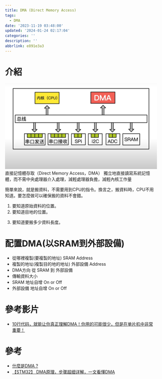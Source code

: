 ```yaml
---
title: DMA (Direct Memory Access)
tags:
  - DMA
date: '2023-11-19 03:48:00'
updated: '2024-01-24 02:17:04'
categories: ''
description: ''
abbrlink: e891e3a3
---
```

# 介紹
![](/images/20231119023846.png)
直接記憶體存取（Direct Memory Access，DMA） 獨立地直接讀寫系統記憶體，而不需中央處理器介入處理，減輕處理器負擔，減輕內核工作量

簡單來說，就是搬資料，不需要用到CPU的指令。換言之，搬資料時，CPU不用知道。要怎麼做可以確保搬的資料不會錯。

1. 要知道原始資料的位置。
2. 要知道目地的位置。
 <!-- more -->
 3. 要知道要搬多少資料長度。

# 配置DMA(以SRAM到外部設備)
* 從哪裡複製(要複製的地址) SRAM Address
* 複製的地址(複製目的地的地址) 外部設備 Address
* DMA方向 從 SRAM 到 外部設備
* 傳輸資料大小
* SRAM 地址自增 On or Off 
* 外部設備 地址自增  On or Off 


# 參考影片
* [10行代码，就能让你真正理解DMA！你用的可能很少，但是在单片机中非常重要！](https://www.youtube.com/watch?v=2_X9qD12_pw)

# 參考
* [什麼是DMA ?](https://sharing-icdesign-experience.blogspot.com/2014/05/dma.html)
* [【STM32】 DMA原理，步骤超细详解，一文看懂DMA](https://blog.csdn.net/as480133937/article/details/104927922)